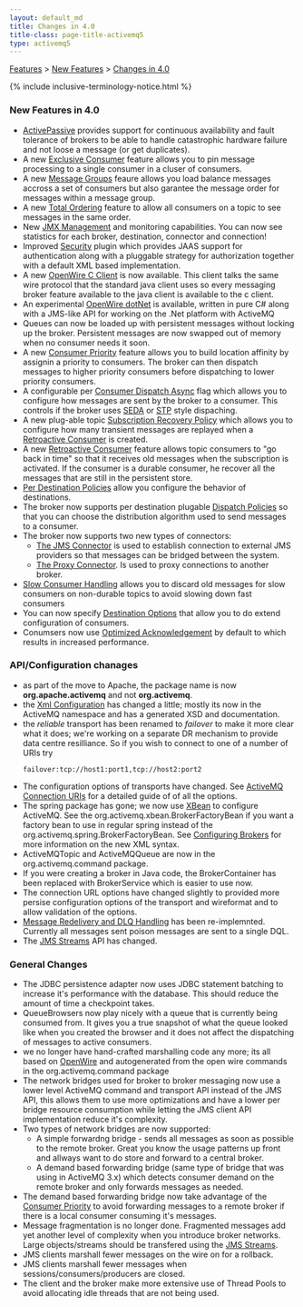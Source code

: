 ```yaml
---
layout: default_md
title: Changes in 4.0 
title-class: page-title-activemq5
type: activemq5
---
```


 [Features](features) > [New Features](new-features) > [Changes in 4.0](changes-in-40)

{% include inclusive-terminology-notice.html %}

### New Features in 4.0

*   [ActivePassive](activepassive) provides support for continuous availability and fault tolerance of brokers to be able to handle catastrophic hardware failure and not loose a message (or get duplicates).
*   A new [Exclusive Consumer](exclusive-consumer) feature allows you to pin message processing to a single consumer in a cluser of consumers.
*   A new [Message Groups](message-groups) feaure allows you load balance messages accross a set of consumers but also garantee the message order for messages within a message group.
*   A new [Total Ordering](total-ordering) feature to allow all consumers on a topic to see messages in the same order.
*   New [JMX Management](how-can-i-monitor-activemq) and monitoring capabilities. You can now see statistics for each broker, destination, connector and connection!
*   Improved [Security](security) plugin which provides JAAS support for authentication along with a pluggable strategy for authorization together with a default XML based implementation.
*   A new [OpenWire C Client](openwire-c-client) is now available. This client talks the same wire protocol that the standard java client uses so every messaging broker feature available to the java client is available to the c client.
*   An experimental [OpenWire dotNet](components/nms) is available, written in pure C# along with a JMS-like API for working on the .Net platform with ActiveMQ
*   Queues can now be loaded up with persistent messages without locking up the broker. Persistent messages are now swapped out of memory when no consumer needs it soon.
*   A new [Consumer Priority](consumer-priority) feature allows you to build location affinity by assignin a priority to consumers. The broker can then dispatch messages to higher priority consumers before dispatching to lower priority consumers.
*   A configurable per [Consumer Dispatch Async](consumer-dispatch-async) flag which allows you to configure how messages are sent by the broker to a consumer. This controls if the broker uses [SEDA](seda) or [STP](#) style dispaching.
*   A new plug-able topic [Subscription Recovery Policy](subscription-recovery-policy) which allows you to configure how many transient messages are replayed when a [Retroactive Consumer](retroactive-consumer) is created.
*   A new [Retroactive Consumer](retroactive-consumer) feature allows topic consumers to "go back in time" so that it receives old messages when the subscription is activated. If the consumer is a durable consumer, he recover all the messages that are still in the persistent store.
*   [Per Destination Policies](per-destination-policies) allow you configure the behavior of destinations.
*   The broker now supports per destination plugable [Dispatch Policies](dispatch-policies) so that you can choose the distribution algorithm used to send messages to a consumer.
*   The broker now supports two new types of connectors:
    *   [The JMS Connector](the-jms-connector) is used to establish connection to external JMS providers so that messages can be bridged between the system.
    *   [The Proxy Connector](the-proxy-connector). Is used to proxy connections to another broker.
*   [Slow Consumer Handling](slow-consumer-handling) allows you to discard old messages for slow consumers on non-durable topics to avoid slowing down fast consumers
*   You can now specify [Destination Options](destination-options) that allow you to do extend configuration of consumers.
*   Conumsers now use [Optimized Acknowledgement](optimized-acknowledgement) by default to which results in increased performance.

### API/Configuration chanages

*   as part of the move to Apache, the package name is now **org.apache.activemq** and not **org.activemq**.
*   the [Xml Configuration](xml-configuration) has changed a little; mostly its now in the ActiveMQ namespace and has a generated XSD and documentation.
*   the _reliable_ transport has been renamed to _failover_ to make it more clear what it does; we're working on a separate DR mechanism to provide data centre resilliance. So if you wish to connect to one of a number of URIs try
    ```
    failover:tcp://host1:port1,tcp://host2:port2
    ```
*   The configuration options of transports have changed. See [ActiveMQ Connection URIs](activemq-connection-uris) for a detailed guide of of all the options.
*   The spring package has gone; we now use [XBean](http://xbean.org) to configure ActiveMQ. See the org.activemq.xbean.BrokerFactoryBean if you want a factory bean to use in regular spring instead of the org.activemq.spring.BrokerFactoryBean. See [Configuring Brokers](configuring-brokers) for more information on the new XML syntax.
*   ActiveMQTopic and ActiveMQQueue are now in the org.activemq.command package.
*   If you were creating a broker in Java code, the BrokerContainer has been replaced with BrokerService which is easier to use now.
*   The connection URL options have changed slightly to provided more persise configuration options of the transport and wireformat and to allow validation of the options.
*   [Message Redelivery and DLQ Handling](message-redelivery-and-dlq-handling) has been re-implemnted. Currently all messages sent poison messages are sent to a single DQL.
*   The [JMS Streams](jms-streams) API has changed.

### General Changes

*   The JDBC persistence adapter now uses JDBC statement batching to increase it's performance with the database. This should reduce the amount of time a checkpoint takes.
*   QueueBrowsers now play nicely with a queue that is currently being consumed from. It gives you a true snapshot of what the queue looked like when you created the browser and it does not affect the dispatching of messages to active consumers.
*   we no longer have hand-crafted marshalling code any more; its all based on [OpenWire](openwire) and autogenerated from the open wire commands in the org.activemq.command package
*   The network bridges used for broker to broker messaging now use a lower level ActiveMQ command and transport API instead of the JMS API, this allows them to use more optimizations and have a lower per bridge resource consumption while letting the JMS client API implementation reduce it's complexity.
*   Two types of network bridges are now supported:
    *   A simple forwardng bridge - sends all messages as soon as possible to the remote broker. Great you know the usage patterns up front and allways want to do store and forward to a central broker.
    *   A demand based forwarding bridge (same type of bridge that was using in ActiveMQ 3.x) which detects consumer demand on the remote broker and only forwards messages as needed.
*   The demand based forwarding bridge now take advantage of the [Consumer Priority](consumer-priority) to avoid forwarding messages to a remote broker if there is a local consumer consuming it's messages.
*   Message fragmentation is no longer done. Fragmented messages add yet another level of complexity when you introduce broker networks. Large objects/streams should be transfered using the [JMS Streams](jms-streams).
*   JMS clients marshall fewer messages on the wire on for a rollback.
*   JMS clients marshall fewer messages when sessions/consumers/producers are closed.
*   The client and the broker make more extensive use of Thread Pools to avoid allocating idle threads that are not being used.

